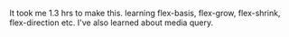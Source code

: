 It took me 1.3 hrs to make this.
learning flex-basis, flex-grow, flex-shrink, flex-direction etc. 
I've also learned about media query.
